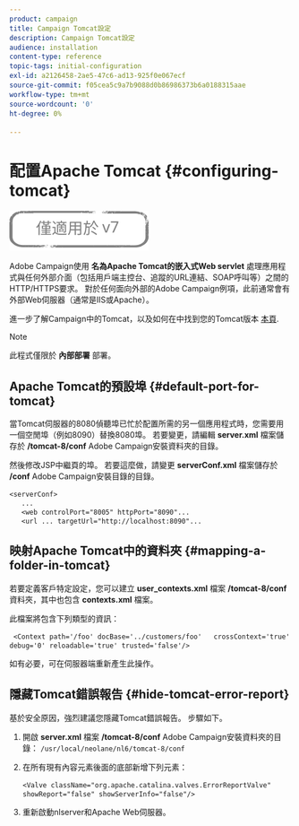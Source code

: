 ```yaml
---
product: campaign
title: Campaign Tomcat設定
description: Campaign Tomcat設定
audience: installation
content-type: reference
topic-tags: initial-configuration
exl-id: a2126458-2ae5-47c6-ad13-925f0e067ecf
source-git-commit: f05cea5c9a7b9088d0b86986373b6a0188315aae
workflow-type: tm+mt
source-wordcount: '0'
ht-degree: 0%

---
```


# 配置Apache Tomcat {#configuring-tomcat}

![](../../assets/v7-only.svg)

Adobe Campaign使用 **名為Apache Tomcat的嵌入式Web servlet** 處理應用程式與任何外部介面（包括用戶端主控台、追蹤的URL連結、SOAP呼叫等）之間的HTTP/HTTPS要求。 對於任何面向外部的Adobe Campaign例項，此前通常會有外部Web伺服器（通常是IIS或Apache）。

進一步了解Campaign中的Tomcat，以及如何在中找到您的Tomcat版本 [本頁](../../production/using/locate-tomcat-version.md).

>[!NOTE]
>
>此程式僅限於 **內部部署** 部署。

## Apache Tomcat的預設埠 {#default-port-for-tomcat}

當Tomcat伺服器的8080偵聽埠已忙於配置所需的另一個應用程式時，您需要用一個空閒埠（例如8090）替換8080埠。 若要變更，請編輯 **server.xml** 檔案儲存於 **/tomcat-8/conf** Adobe Campaign安裝資料夾的目錄。

然後修改JSP中繼頁的埠。 若要這麼做，請變更 **serverConf.xml** 檔案儲存於 **/conf** Adobe Campaign安裝目錄的目錄。

```
<serverConf>
   ...
   <web controlPort="8005" httpPort="8090"...
   <url ... targetUrl="http://localhost:8090"...
```

## 映射Apache Tomcat中的資料夾 {#mapping-a-folder-in-tomcat}

若要定義客戶特定設定，您可以建立 **user_contexts.xml** 檔案 **/tomcat-8/conf** 資料夾，其中也包含 **contexts.xml** 檔案。

此檔案將包含下列類型的資訊：

```
 <Context path='/foo' docBase='../customers/foo'   crossContext='true' debug='0' reloadable='true' trusted='false'/>
```

如有必要，可在伺服器端重新產生此操作。

## 隱藏Tomcat錯誤報告 {#hide-tomcat-error-report}

基於安全原因，強烈建議您隱藏Tomcat錯誤報告。 步驟如下。

1. 開啟 **server.xml** 檔案 **/tomcat-8/conf** Adobe Campaign安裝資料夾的目錄：  `/usr/local/neolane/nl6/tomcat-8/conf`
1. 在所有現有內容元素後面的底部新增下列元素：

   ```
   <Valve className="org.apache.catalina.valves.ErrorReportValve" showReport="false" showServerInfo="false"/>
   ```

1. 重新啟動nlserver和Apache Web伺服器。

